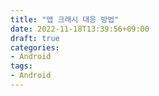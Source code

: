 ```yaml
---
title: "앱 크래시 대응 방법"
date: 2022-11-18T13:39:56+09:00
draft: true
categories:
- Android
tags:
- Android
---
```


